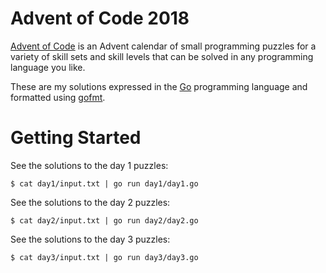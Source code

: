 # Advent of Code 2018

[Advent of Code](https://adventofcode.com/2018) is an Advent calendar of small programming puzzles for a variety of skill sets and skill levels that can be solved in any programming language you like.

These are my solutions expressed in the [Go](https://golang.org/) programming language and formatted using [gofmt](https://golang.org/cmd/gofmt/).

# Getting Started

See the solutions to the day 1 puzzles:

`
$ cat day1/input.txt | go run day1/day1.go
`

See the solutions to the day 2 puzzles:

`
$ cat day2/input.txt | go run day2/day2.go
`

See the solutions to the day 3 puzzles:

`
$ cat day3/input.txt | go run day3/day3.go
`
